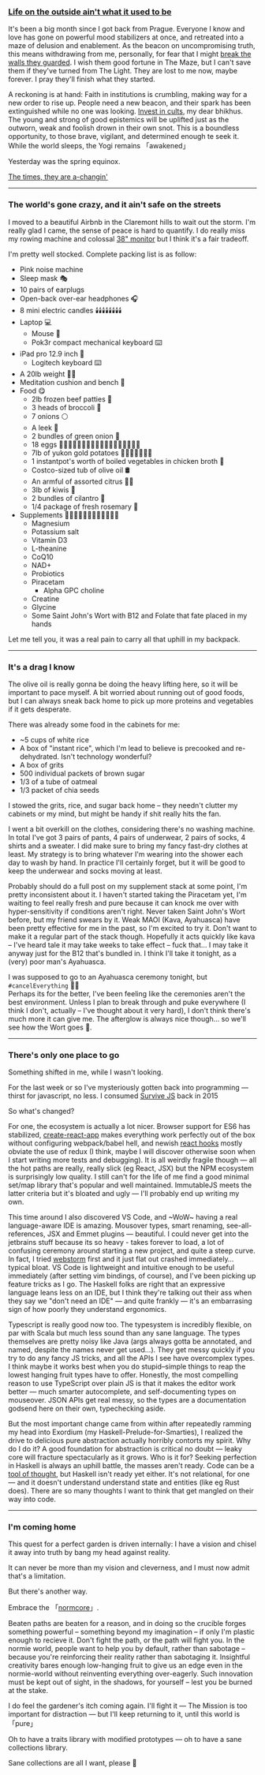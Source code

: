 
### [Life on the outside ain't what it used to be](https://youtu.be/wvSHhm6R7dQ)
It's been a big month since I got back from Prague. Everyone I know and love has gone on powerful mood stabilizers at once, and retreated into a maze of delusion and enablement. As the beacon on uncompromising truth, this means withdrawing from me, personally, for fear that I might [break the walls they guarded](https://youtu.be/hgKDu5pp_fU). I wish them good fortune in The Maze, but I can't save them if they've turned from The Light. They are lost to me now, maybe forever. I pray they'll finish what they started.

A reckoning is at hand: Faith in institutions is crumbling, making way for a new order to rise up. People need a new beacon, and their spark has been extinguished while no one was looking. [Invest in cults](https://twitter.com/QiaochuYuan/status/1238583461885038592?s=20), my dear bhikhus. The young and strong of good epistemics will be uplifted just as the outworn, weak and foolish drown in their own snot. This is a boundless opportunity, to those brave, vigilant, and determined enough te seek it. While the world sleeps, the Yogi remains 「awakened」

Yesterday was the spring equinox.

[The times, they are a-changin'](https://youtu.be/90WD_ats6eE)

--- 
### The world's gone crazy, and it ain't safe on the streets
I moved to a beautiful Airbnb in the Claremont hills to wait out the storm. I'm really glad I came, the sense of peace is hard to quantify. I do really miss my rowing machine and colossal [38" monitor](https://www.amazon.com/gp/product/B073FHWTPL) but I think it's a fair tradeoff.

I'm pretty well stocked. Complete packing list is as follow:

- Pink noise machine
- Sleep mask 🎭
- 10 pairs of earplugs
- Open-back over-ear headphones 🎧
- 8 mini electric candles 🕯️🕯️🕯️🕯️🕯️🕯️🕯️🕯️
- Laptop 💻
    - Mouse 🐁
    - Pok3r compact mechanical keyboard ⌨️
- iPad pro 12.9 inch 🎨
    - Logitech keyboard ⌨️
- A 20lb weight 🏋️‍♀️
- Meditation cushion and bench 🧘
- Food 😋
    - 2lb frozen beef patties 🍔
    - 3 heads of broccoli 🌳
    - 7 onions ⚪️
    - A leek 🎋
    - 2 bundles of green onion 🎍
    - 18 eggs 🥚🥚🥚🥚🥚🥚🥚🥚🥚🥚🥚🥚🥚🥚🥚🥚🍳🍳
    - 7lb of yukon gold potatoes 🥔🥔🥔🥔🥔🥔🥔
    - 1 instantpot's worth of boiled vegetables in chicken broth 🍵
    - Costco-sized tub of olive oil 🛢️
    - An armful of assorted citrus 🍊🍋
    - 3lb of kiwis 🥝
    - 2 bundles of cilantro 🌱
    - 1/4 package of fresh rosemary 🌱
- Supplements 💊💊💊💊💊💊💊💊💊🍚🍚💊
    - Magnesium
    - Potassium salt
    - Vitamin D3
    - L-theanine
    - CoQ10
    - NAD+
    - Probiotics
    - Piracetam
        - Alpha GPC choline
    - Creatine
    - Glycine
    - Some Saint John's Wort with B12 and Folate that fate placed in my hands

Let me tell you, it was a real pain to carry all that uphill in my backpack.

---
### It's a drag I know
The olive oil is really gonna be doing the heavy lifting here, so it will be important to pace myself. A bit worried about running out of good foods, but I can always sneak back home to pick up more proteins and vegetables if it gets desperate.

There was already some food in the cabinets for me:

- ~5 cups of white rice
- A box of "instant rice", which I'm lead to believe is precooked and re-dehydrated. Isn't technology wonderful?
- A box of grits
- 500 individual packets of brown sugar
- 1/3 of a tube of oatmeal
- 1/3 packet of chia seeds

I stowed the grits, rice, and sugar back home – they needn't clutter my cabinets or my mind, but might be handy if shit really hits the fan.

I went a bit overkill on the clothes, considering there's no washing machine. In total I've got 3 pairs of pants, 4 pairs of underwear, 2 pairs of socks, 4 shirts and a sweater. I did make sure to bring my fancy fast-dry clothes at least. My strategy is to bring whatever I'm wearing into the shower each day to wash by hand. In practice I'll certainly forget, but it will be good to keep the underwear and socks moving at least.

Probably should do a full post on my supplement stack at some point, I'm pretty inconsistent about it. I haven't started taking the Piracetam yet, I'm waiting to feel really fresh and pure because it can knock me over with hyper-sensitivity if conditions aren't right. Never taken Saint John's Wort before, but my friend swears by it. Weak MAOI (Kava, Ayahuasca) have been pretty effective for me in the past, so I'm excited to try it. Don't want to make it a regular part of the stack though. Hopefully it acts quickly like kava – I've heard tale it may take weeks to take effect – fuck that… I may take it anyway just for the B12 that's bundled in. I think I'll take it tonight, as a (very) poor man's Ayahuasca.

I was supposed to go to an Ayahuasca ceremony tonight, but `#cancelEverything` 🤷‍♂️\
Perhaps its for the better, I've been feeling like the ceremonies aren't the best environment. Unless I plan to break through and puke everywhere (I think I don't, actually – I've thought about it very hard), I don't think there's much more it can give me. The afterglow is always nice though… so we'll see how the Wort goes 🙏.

---
### There's only one place to go
Something shifted in me, while I wasn't looking.

For the last week or so I've mysteriously gotten back into programming — thirst for javascript, no less. I consumed [Survive JS](https://survivejs.com/) back in 2015

So what's changed?

For one, the ecosystem is actually a lot nicer. Browser support for ES6 has stabilized, [create-react-app](https://create-react-app.dev/) makes everything work perfectly out of the box without configuring webpack/babel hell, and newish [react hooks](#) mostly obviate the use of redux (I think, maybe I will discover otherwise soon when I start writing more tests and debugging). It is all weirdly fragile though — all the hot paths are really, really slick (eg React, JSX) but the NPM ecosystem is surprisingly low quality. I still can't for the life of me find a good minimal set/map library that's popular and well maintained. ImmutableJS meets the latter criteria but it's bloated and ugly — I'll probably end up writing my own.

This time around I also discovered VS Code, and ~WoW~ having a real language-aware IDE is amazing. Mousover types, smart renaming, see-all-references, JSX and Emmet plugins — beautiful. I could never get into the jetbrains stuff because its so heavy - takes forever to load, a lot of confusing ceremony around starting a new project, and quite a steep curve. In fact, I tried [webstorm](https://www.jetbrains.com/webstorm/) first and it just flat out crashed immediately… typical bloat. VS Code is lightweight and intuitive enough to be useful immediately (after setting vim bindings, of course), and I've been picking up feature tricks as I go. The Haskell folks are right that an expressive language leans less on an IDE, but I think they're talking out their ass when they say we "don't need an IDE" — and quite frankly — it's an embarrasing sign of how poorly they understand ergonomics.

Typescript is really good now too. The typesystem is incredibly  flexible, on par with Scala but much less sound than any sane language. The types themselves are pretty noisy like Java (args always gotta be annotated, and named, despite the names never get used…). They get messy quickly if you try to do any fancy JS tricks, and all the APIs I see have overcomplex types. I think maybe it works best when you do stupid–simple things to reap the lowest hanging fruit types have to offer. Honestly, the most compelling reason to use TypeScript over plain JS is that it makes the editor work better — much smarter autocomplete, and self-documenting types on mouseover. JSON APIs get real messy, so the types are a documentation godsend here on their own, typechecking aside.

But the most important change came from within
after repeatedly ramming my head into Exordium (my Haskell-Prelude-for-Smarties), I realized the drive to delicious pure abstraction actually horribly contorts my spirit. Why do I do it? A good foundation for abstraction is critical no doubt — leaky core will fracture spectacularly as it grows. Who is it for? Seeking perfection in Haskell is always an uphill battle, the masses aren't ready. Code can be a [tool of thought](#), but Haskell isn't ready yet either. It's not relational, for one — and it doesn't understand understand state and entities (like eg Rust does). There are so many thoughts I want to think that get mangled on their way into code.

---
### I'm coming home

This quest for a perfect garden is driven internally: I have a vision and chisel it away into truth by bang my head against reality.

It can never be more than my vision and cleverness, and I must now admit that's a limitation.

But there's another way.

Embrace the 「[normcore](https://www.ribbonfarm.com/2017/01/17/how-to-dress-for-the-game-of-life/)」.

Beaten paths are beaten for a reason, and in doing so the crucible forges something powerful – something beyond my imagination – if only I'm plastic enough to recieve it. Don't fight the path, or the path will fight you. In the normie world, people want to help you by default, rather than sabotage – because you're reinforcing their reality rather than sabotaging it. Insightful creativity bares enough low-hanging fruit to give us an edge even in the normie-world without reinventing everything over-eagerly. Such innovation must be kept out of sight, in the shadows, for yourself – lest you be burned at the stake.

I do feel the gardener's itch coming again. I'll fight it — The Mission is too important for distraction — but I'll keep returning to it, until this world is 「pure」

Oh to have a traits library with modified prototypes — oh to have a sane collections library.

Sane collections are all I want, please 🙏
